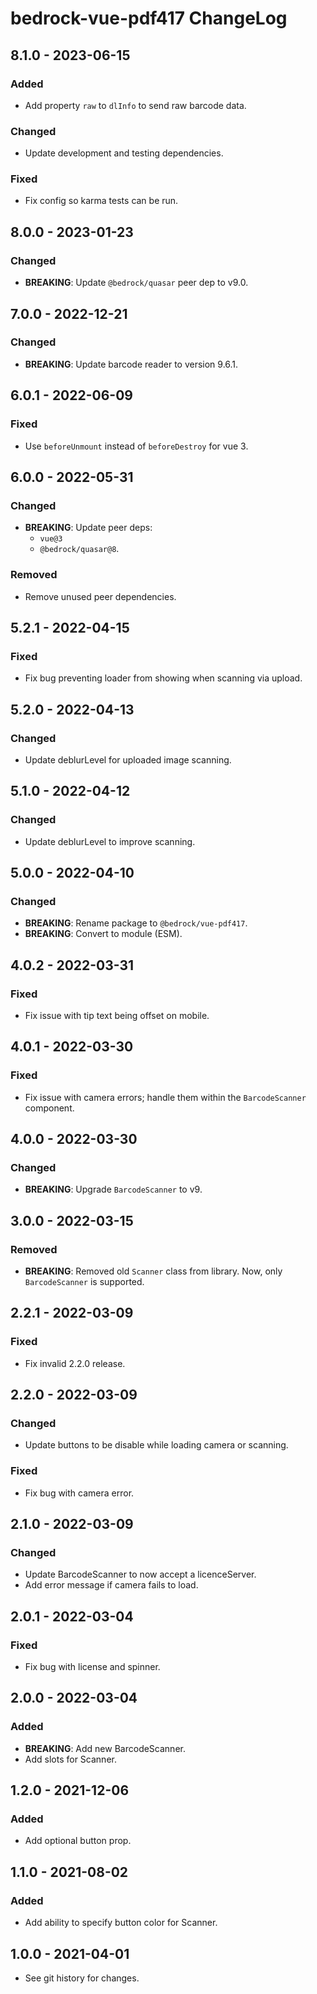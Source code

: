 # bedrock-vue-pdf417 ChangeLog

## 8.1.0 - 2023-06-15

### Added
- Add property `raw` to `dlInfo` to send raw barcode data.

### Changed
- Update development and testing dependencies.

### Fixed
- Fix config so karma tests can be run.

## 8.0.0 - 2023-01-23

### Changed
- **BREAKING**: Update `@bedrock/quasar` peer dep to v9.0.

## 7.0.0 - 2022-12-21

### Changed
- **BREAKING**: Update barcode reader to version 9.6.1.

## 6.0.1 - 2022-06-09

### Fixed
- Use `beforeUnmount` instead of `beforeDestroy` for vue 3.

## 6.0.0 - 2022-05-31

### Changed
- **BREAKING**: Update peer deps:
  - `vue@3`
  - `@bedrock/quasar@8`.

### Removed
- Remove unused peer dependencies.

## 5.2.1 - 2022-04-15

### Fixed
- Fix bug preventing loader from showing when scanning via upload.

## 5.2.0 - 2022-04-13

### Changed
- Update deblurLevel for uploaded image scanning.

## 5.1.0 - 2022-04-12

### Changed
- Update deblurLevel to improve scanning.

## 5.0.0 - 2022-04-10

### Changed
- **BREAKING**: Rename package to `@bedrock/vue-pdf417`.
- **BREAKING**: Convert to module (ESM).

## 4.0.2 - 2022-03-31

### Fixed
- Fix issue with tip text being offset on mobile.

## 4.0.1 - 2022-03-30

### Fixed
- Fix issue with camera errors; handle them within the
  `BarcodeScanner` component.

## 4.0.0 - 2022-03-30

### Changed
- **BREAKING**: Upgrade `BarcodeScanner` to v9.

## 3.0.0 - 2022-03-15

### Removed
- **BREAKING**: Removed old `Scanner` class from library. Now, only
  `BarcodeScanner` is supported.

## 2.2.1 - 2022-03-09

### Fixed
- Fix invalid 2.2.0 release.

## 2.2.0 - 2022-03-09

### Changed
- Update buttons to be disable while loading camera or scanning.

### Fixed
- Fix bug with camera error.

## 2.1.0 - 2022-03-09

### Changed
- Update BarcodeScanner to now accept a licenceServer.
- Add error message if camera fails to load.

## 2.0.1 - 2022-03-04

### Fixed
- Fix bug with license and spinner.

## 2.0.0 - 2022-03-04

### Added
- **BREAKING**: Add new BarcodeScanner.
- Add slots for Scanner.

## 1.2.0 - 2021-12-06

### Added
- Add optional button prop.

## 1.1.0 - 2021-08-02

### Added
- Add ability to specify button color for Scanner.

## 1.0.0 - 2021-04-01

- See git history for changes.
